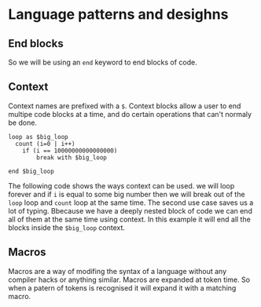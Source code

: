 # Language patterns and desighns

## End blocks

So we will be using an `end` keyword to end blocks of code.

## Context

Context names are prefixed with a `$`. Context blocks allow a user to end multipe code blocks at a time, and do certain operations that can't normaly be done.

```
loop as $big_loop
  count (i=0 | i++)
    if (i == 10000000000000000)
        break with $big_loop

end $big_loop
```

The following code shows the ways context can be used. we will loop forever and if `i` is equal to some big number then we will break out of the `loop` loop and `count` loop at the same time. The second use case saves us a lot of typing. Bbecause we have a deeply nested block of code we can end all of them at the same time using context. In this example it will end all the blocks inside the `$big_loop` context.

## Macros

Macros are a way of modifing the syntax of a language without any compiler hacks or anything similar. Macros are expanded at token time. So when a patern of tokens is recognised it will expand it with a matching macro.
